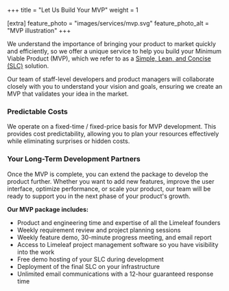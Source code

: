 +++
title = "Let Us Build Your MVP"
weight = 1

[extra]
feature_photo = "images/services/mvp.svg"
feature_photo_alt = "MVP illustration"
+++

We understand the importance of bringing your product to market quickly and efficiently, so we offer a unique service to help you build your Minimum Viable Product (MVP), which we refer to as a [Simple, Lean, and Concise (SLC)](https://longform.asmartbear.com/slc/ "what is Simple, Lean, and Concise (SLC)?") solution. 

Our team of staff-level developers and product managers will collaborate closely with you to understand your vision and goals, ensuring we create an MVP that validates your idea in the market.

### Predictable Costs

We operate on a fixed-time / fixed-price basis for MVP development. This provides cost predictability, allowing you to plan your resources effectively while eliminating surprises or hidden costs.

### Your Long-Term Development Partners

Once the MVP is complete, you can extend the package to develop the product further. Whether you want to add new features, improve the user interface, optimize performance, or scale your product, our team will be ready to support you in the next phase of your product's growth.

**Our MVP package includes:**

- Product and engineering time and expertise of all the Limeleaf founders
- Weekly requirement review and project planning sessions
- Weekly feature demo, 30-minute progress meeting, and email report
- Access to Limeleaf project management software so you have visibility into the work
- Free demo hosting of your SLC during development
- Deployment of the final SLC on your infrastructure
- Unlimited email communications with a 12-hour guaranteed response time